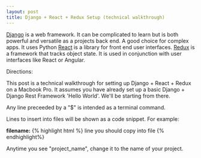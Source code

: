 ```yaml
---
layout: post
title: Django + React + Redux Setup (technical walkthrough)
---
```


[Django](https://www.djangoproject.com/ "Django") is a web framework. It can be complicated to learn but is both powerful and versatile as a projects back end. A good choice for complex apps. It uses Python
[React](https://facebook.github.io/react/ "React") is a library for front end user interfaces.
[Redux](http://redux.js.org/ "Redux") is a framework that tracks object state. It is used in conjunction with user interfaces like React or Angular.

Directions: 

This post is a technical walkthrough for setting up Django + React + Redux on a Macbook Pro.  It assumes you have already set up a basic Django + Django Rest Framework 'Hello World'.  We'll be starting from there. 

Any line preceeded by a "$" is intended as a terminal command. 

Lines to insert into files will be shown as a code snippet. For example:

**filename:**
{% highlight html %}
line you should copy into file 
{% endhighlight%}

Anytime you see "project_name", change it to the name of your project. 




